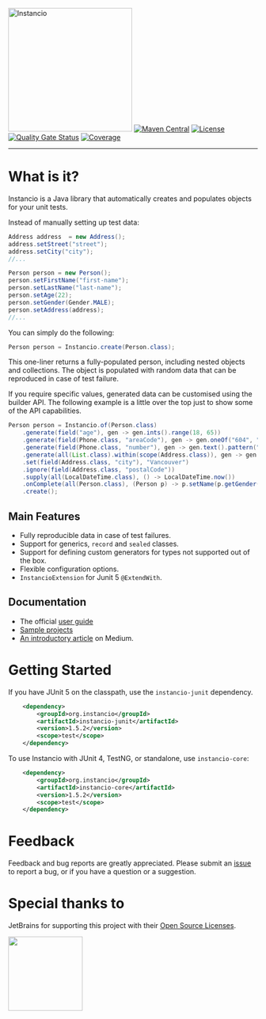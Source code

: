 <img src="https://i.imgur.com/937nevX.png" alt="Instancio" width="250"/> [![Maven Central](https://img.shields.io/maven-central/v/org.instancio/instancio-core.svg)](https://search.maven.org/artifact/org.instancio/instancio-core/)
[![License](https://img.shields.io/badge/License-Apache_2.0-blue.svg)](https://opensource.org/licenses/Apache-2.0)
[![Quality Gate Status](https://sonarcloud.io/api/project_badges/measure?project=instancio_instancio&metric=alert_status)](https://sonarcloud.io/summary/new_code?id=instancio_instancio)
[![Coverage](https://sonarcloud.io/api/project_badges/measure?project=instancio_instancio&metric=coverage)](https://sonarcloud.io/summary/new_code?id=instancio_instancio)

---

# What is it?

Instancio is a Java library that automatically creates and populates objects for your unit tests.

Instead of manually setting up test data:

```java
Address address  = new Address();
address.setStreet("street");
address.setCity("city");
//...

Person person = new Person();
person.setFirstName("first-name");
person.setLastName("last-name");
person.setAge(22);
person.setGender(Gender.MALE);
person.setAddress(address);
//...
```

You can simply do the following:

```java
Person person = Instancio.create(Person.class);
```

This one-liner returns a fully-populated person, including nested objects and collections.
The object is populated with random data that can be reproduced in case of test failure.

If you require specific values, generated data can be customised using the builder API.
The following example is a little over the top just to show some of the API capabilities.

```java
Person person = Instancio.of(Person.class)
    .generate(field("age"), gen -> gen.ints().range(18, 65))
    .generate(field(Phone.class, "areaCode"), gen -> gen.oneOf("604", "778"))
    .generate(field(Phone.class, "number"), gen -> gen.text().pattern("#d#d#d-#d#d-#d#d"))
    .generate(all(List.class).within(scope(Address.class)), gen -> gen.collection().size(4))
    .set(field(Address.class, "city"), "Vancouver")
    .ignore(field(Address.class, "postalCode"))
    .supply(all(LocalDateTime.class), () -> LocalDateTime.now())
    .onComplete(all(Person.class), (Person p) -> p.setName(p.getGender() == Gender.MALE ? "John" : "Jane"))
    .create();
```

## Main Features

- Fully reproducible data in case of test failures.
- Support for generics, `record` and `sealed` classes.
- Support for defining custom generators for types not supported out of the box.
- Flexible configuration options.
- `InstancioExtension` for Junit 5 `@ExtendWith`.


## Documentation

- The official [user guide](https://www.instancio.org/user-guide) 
- [Sample projects](https://github.com/instancio/instancio-samples)
- [An introductory article](https://medium.com/@armandino/instancio-random-test-data-generator-for-java-a7b283dd258d) on Medium.

# Getting Started

If you have JUnit 5 on the classpath, use the `instancio-junit` dependency.

```xml
    <dependency>
        <groupId>org.instancio</groupId>
        <artifactId>instancio-junit</artifactId>
        <version>1.5.2</version>
        <scope>test</scope>
    </dependency>
```

To use Instancio with JUnit 4, TestNG, or standalone, use `instancio-core`:

```xml
    <dependency>
        <groupId>org.instancio</groupId>
        <artifactId>instancio-core</artifactId>
        <version>1.5.2</version>
        <scope>test</scope>
    </dependency>
```

# Feedback

Feedback and bug reports are greatly appreciated. Please submit an
[issue](https://github.com/instancio/instancio/issues) to report a bug,
or if you have a question or a suggestion.

# Special thanks to

JetBrains for supporting this project with their [Open Source Licenses](https://www.jetbrains.com/opensource).

<img src="https://resources.jetbrains.com/storage/products/company/brand/logos/jb_beam.svg" width="150px">


